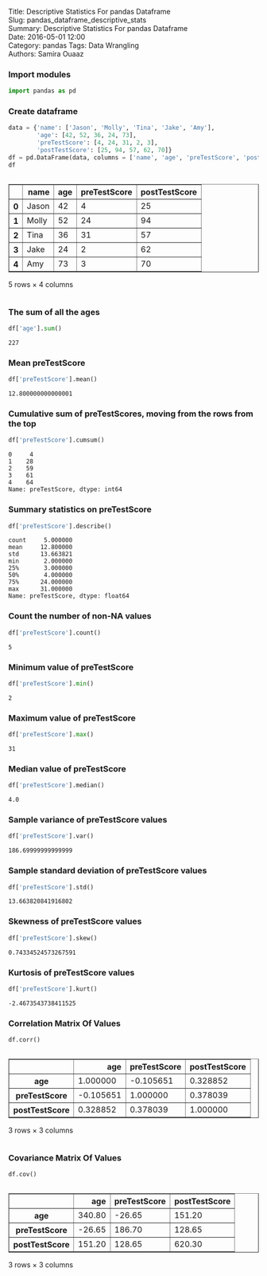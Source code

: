Title: Descriptive Statistics For pandas Dataframe  
Slug: pandas_dataframe_descriptive_stats  
Summary: Descriptive Statistics For pandas Dataframe  
Date: 2016-05-01 12:00  
Category: pandas
Tags: Data Wrangling  
Authors: Samira Ouaaz  

### Import modules


```python
import pandas as pd
```

### Create dataframe


```python
data = {'name': ['Jason', 'Molly', 'Tina', 'Jake', 'Amy'],
        'age': [42, 52, 36, 24, 73],
        'preTestScore': [4, 24, 31, 2, 3],
        'postTestScore': [25, 94, 57, 62, 70]}
df = pd.DataFrame(data, columns = ['name', 'age', 'preTestScore', 'postTestScore'])
df
```




<div style="max-height:1000px;max-width:1500px;overflow:auto;">
<table border="1" class="dataframe">
  <thead>
    <tr style="text-align: right;">
      <th></th>
      <th>name</th>
      <th>age</th>
      <th>preTestScore</th>
      <th>postTestScore</th>
    </tr>
  </thead>
  <tbody>
    <tr>
      <th>0</th>
      <td> Jason</td>
      <td> 42</td>
      <td>  4</td>
      <td> 25</td>
    </tr>
    <tr>
      <th>1</th>
      <td> Molly</td>
      <td> 52</td>
      <td> 24</td>
      <td> 94</td>
    </tr>
    <tr>
      <th>2</th>
      <td>  Tina</td>
      <td> 36</td>
      <td> 31</td>
      <td> 57</td>
    </tr>
    <tr>
      <th>3</th>
      <td>  Jake</td>
      <td> 24</td>
      <td>  2</td>
      <td> 62</td>
    </tr>
    <tr>
      <th>4</th>
      <td>   Amy</td>
      <td> 73</td>
      <td>  3</td>
      <td> 70</td>
    </tr>
  </tbody>
</table>
<p>5 rows × 4 columns</p>
</div>



### The sum of all the ages


```python
df['age'].sum()
```




    227



### Mean preTestScore


```python
df['preTestScore'].mean()
```




    12.800000000000001



### Cumulative sum of preTestScores, moving from the rows from the top


```python
df['preTestScore'].cumsum()
```




    0     4
    1    28
    2    59
    3    61
    4    64
    Name: preTestScore, dtype: int64



### Summary statistics on preTestScore


```python
df['preTestScore'].describe()
```




    count     5.000000
    mean     12.800000
    std      13.663821
    min       2.000000
    25%       3.000000
    50%       4.000000
    75%      24.000000
    max      31.000000
    Name: preTestScore, dtype: float64



### Count the number of non-NA values


```python
df['preTestScore'].count()
```




    5



### Minimum value of preTestScore


```python
df['preTestScore'].min()
```




    2



### Maximum value of preTestScore


```python
df['preTestScore'].max()
```




    31



### Median value of preTestScore


```python
df['preTestScore'].median()
```




    4.0



### Sample variance of preTestScore values


```python
df['preTestScore'].var()
```




    186.69999999999999



### Sample standard deviation of preTestScore values


```python
df['preTestScore'].std()
```




    13.663820841916802



### Skewness of preTestScore values


```python
df['preTestScore'].skew()
```




    0.74334524573267591



### Kurtosis of preTestScore values


```python
df['preTestScore'].kurt()
```




    -2.4673543738411525



### Correlation Matrix Of Values


```python
df.corr()
```




<div style="max-height:1000px;max-width:1500px;overflow:auto;">
<table border="1" class="dataframe">
  <thead>
    <tr style="text-align: right;">
      <th></th>
      <th>age</th>
      <th>preTestScore</th>
      <th>postTestScore</th>
    </tr>
  </thead>
  <tbody>
    <tr>
      <th>age</th>
      <td> 1.000000</td>
      <td>-0.105651</td>
      <td> 0.328852</td>
    </tr>
    <tr>
      <th>preTestScore</th>
      <td>-0.105651</td>
      <td> 1.000000</td>
      <td> 0.378039</td>
    </tr>
    <tr>
      <th>postTestScore</th>
      <td> 0.328852</td>
      <td> 0.378039</td>
      <td> 1.000000</td>
    </tr>
  </tbody>
</table>
<p>3 rows × 3 columns</p>
</div>



### Covariance Matrix Of Values


```python
df.cov()
```




<div style="max-height:1000px;max-width:1500px;overflow:auto;">
<table border="1" class="dataframe">
  <thead>
    <tr style="text-align: right;">
      <th></th>
      <th>age</th>
      <th>preTestScore</th>
      <th>postTestScore</th>
    </tr>
  </thead>
  <tbody>
    <tr>
      <th>age</th>
      <td> 340.80</td>
      <td> -26.65</td>
      <td> 151.20</td>
    </tr>
    <tr>
      <th>preTestScore</th>
      <td> -26.65</td>
      <td> 186.70</td>
      <td> 128.65</td>
    </tr>
    <tr>
      <th>postTestScore</th>
      <td> 151.20</td>
      <td> 128.65</td>
      <td> 620.30</td>
    </tr>
  </tbody>
</table>
<p>3 rows × 3 columns</p>
</div>
